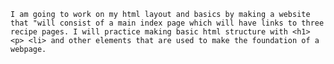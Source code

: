 	I am going to work on my html layout and basics by making a website that "will consist of a main index page which will have links to three recipe pages. I will practice making basic html structure with <h1> <p> <li> and other elements that are used to make the foundation of a webpage.
